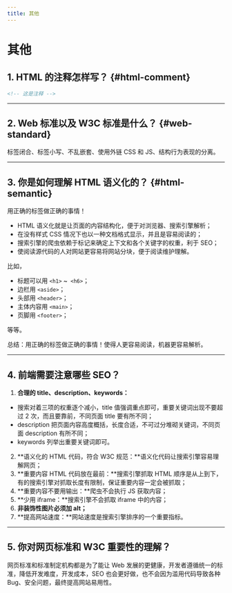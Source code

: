 ```yaml
---
title: 其他
---
```


# 其他

## 1. HTML 的注释怎样写？  {#html-comment}

```html
<!-- 这是注释 -->
```

***

## 2. Web 标准以及 W3C 标准是什么？  {#web-standard}
标签闭合、标签小写、不乱嵌套、使用外链 CSS 和 JS、结构行为表现的分离。

***

## 3. 你是如何理解 HTML 语义化的？  {#html-semantic}
用正确的标签做正确的事情！

- HTML 语义化就是让页面的内容结构化，便于对浏览器、搜索引擎解析；
- 在没有样式 CSS 情况下也以一种文档格式显示，并且是容易阅读的；
- 搜索引擎的爬虫依赖于标记来确定上下文和各个关键字的权重，利于 SEO；
- 使阅读源代码的人对网站更容易将网站分块，便于阅读维护理解。

比如，

- 标题可以用 `<h1>` ~` <h6>`；
- 边栏用 `<aside>`；
- 头部用 `<header>`；
- 主体内容用 `<main>`；
- 页脚用 `<footer>`；

等等。

总结：用正确的标签做正确的事情！使得人更容易阅读，机器更容易解析。

***

## 4. 前端需要注意哪些 SEO？
1. **合理的 title、description、keywords：**
- 搜索对着三项的权重逐个减小，title 值强调重点即可，重要关键词出现不要超过 2 次，而且要靠前，不同页面 title 要有所不同；
- description 把页面内容高度概括，长度合适，不可过分堆砌关键词，不同页面 description 有所不同；
- keywords 列举出重要关键词即可。
2. **语义化的 HTML 代码，符合 W3C 规范：**语义化代码让搜索引擎容易理解网页；
3. **重要内容 HTML 代码放在最前：**搜索引擎抓取 HTML 顺序是从上到下，有的搜索引擎对抓取长度有限制，保证重要内容一定会被抓取；
4. **重要内容不要用输出：**爬虫不会执行 JS 获取内容；
5. **少用 iframe：**搜索引擎不会抓取 iframe 中的内容；
6. **非装饰性图片必须加 alt；**
7. **提高网站速度：**网站速度是搜索引擎排序的一个重要指标。

***

## 5. 你对网页标准和 W3C 重要性的理解？
网页标准和标准制定机构都是为了能让 Web 发展的更健康，开发者遵循统一的标准，降低开发难度，开发成本，SEO 也会更好做，也不会因为滥用代码导致各种 Bug、安全问题，最终提高网站易用性。
